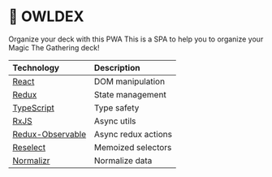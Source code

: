 # 🦉 OWLDEX

Organize your deck with this PWA
This is a SPA to help you to organize your Magic The Gathering deck!

| Technology                                              | Description         |
| :------------------------------------------------------ | :------------------ |
| [React](https://reactjs.org/)                           | DOM manipulation    |
| [Redux](https://redux.js.org/)                          | State management    |
| [TypeScript](https://www.typescriptlang.org/)           | Type safety         |
| [RxJS](https://rxjs-dev.firebaseapp.com/)               | Async utils         |
| [Redux-Observable](https://redux-observable.js.org)     | Async redux actions |
| [Reselect](https://github.com/reduxjs/reselect)         | Memoized selectors  |
| [Normalizr](https://github.com/paularmstrong/normalizr) | Normalize data      |
